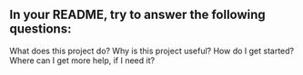 ## In your README, try to answer the following questions:

What does this project do?
Why is this project useful?
How do I get started?
Where can I get more help, if I need it?
